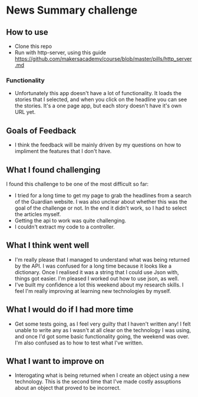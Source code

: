 # News Summary challenge

## How to use

- Clone this repo
- Run with http-server, using this guide https://github.com/makersacademy/course/blob/master/pills/http_server.md

### Functionality

- Unfortunately this app doesn't have a lot of functionality. It loads the stories that I selected, and when you click on the headline you can see the stories. It's a one page app, but each story doesn't have it's own URL yet. 

## Goals of Feedback

- I think the feedback will be mainly driven by my questions on how to impliment the features that I don't have.

 What I found challenging
 -------

 I found this challenge to be one of the most difficult so far: 
 - I tried for a long time to get my page to grab the headlines from a search of the Guardian website. I was also unclear about whether this was the goal of the challenge or not. In the end it didn't work, so I had to select the articles myself. 
 - Getting the api to work was quite challenging.
- I couldn't extract my code to a controller.

## What I think went well

- I'm really please that I managed to understand what was being returned by the API. I was confused for a long time because it looks like a dictionary. Once I realised it was a string that I could use Json with, things got easier. I'm pleased I worked out how to use json, as well. 
- I've built my confidence a lot this weekend about my research skills. I feel I'm really improving at learning new technologies by myself. 

## What I would do if I had more time

- Get some tests going, as I feel very guilty that I haven't written any! I felt unable to write any as I wasn't at all clear on the technology I was using, and once I'd got some basic functionality going, the weekend was over. I'm also confused as to how to test what I've written.


## What I want to improve on

- Interogating what is being returned when I create an object using a new technology. This is the second time that I've made costly assuptions about an object that proved to be incorrect. 

